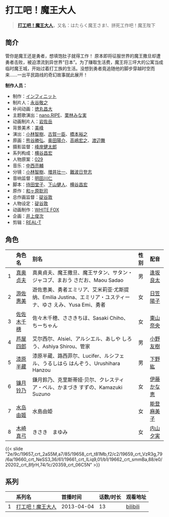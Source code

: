 # 打工吧！魔王大人


> <u>**[打工吧！魔王大人](https://bgm.tv/subject/50814)**</u>，又名：はたらく魔王さま!、拼死工作吧！魔王陛下

## 简介

管你是魔王还是勇者，想填饱肚子就得工作！
原本即将征服世界的魔王撒旦却遭勇者击败，被迫漂流到异世界“日本”。为了赚取生活费，魔王将三坪大的公寓当成临时魔王城，开始过着打工族的生活。没想到勇者竟追随他的脚步穿越时空而来……一出平民路线的奇幻故事就此展开！

**制作人员：**
- 制作：[インフィニット](https://bgm.tv/person/24436)
- 制片人：[永谷敬之](https://bgm.tv/person/12021)
- 补间动画：[徳丸昌大](https://bgm.tv/person/41597)
- 主题歌演出：[nano.RIPE](https://bgm.tv/person/6400)、[栗林みな実](https://bgm.tv/person/4330)
- 动画制片人：[岩佐岳](https://bgm.tv/person/49157)
- 背景美术：[美峰](https://bgm.tv/person/27305)
- 演出：[小林智樹](https://bgm.tv/person/2904)、[古賀一臣](https://bgm.tv/person/12096)、[橋本裕之](https://bgm.tv/person/13018)
- 原画：[熊谷勝弘](https://bgm.tv/person/12790)、[奥田陽介](https://bgm.tv/person/12757)、[高嶋宏之](https://bgm.tv/person/33697)、[渡辺舞](https://bgm.tv/person/33540)
- 摄影监督：[峰岸健太郎](https://bgm.tv/person/13333)
- 系列构成：[横谷昌宏](https://bgm.tv/person/3296)
- 人物原案：[029](https://bgm.tv/person/19865)
- 音乐：[中西亮輔](https://bgm.tv/person/7539)
- 分镜：[小林智樹](https://bgm.tv/person/2904)、[増井壮一](https://bgm.tv/person/1170)、[難波日登志](https://bgm.tv/person/942)
- 音响监督：[明田川仁](https://bgm.tv/person/477)
- 脚本：[待田堂子](https://bgm.tv/person/922)、[下山健人](https://bgm.tv/person/11080)、[横谷昌宏](https://bgm.tv/person/3296)
- 原作：[和ヶ原聡司](https://bgm.tv/person/19864)
- 总作画监督：[碇谷敦](https://bgm.tv/person/12343)
- 人物设定：[碇谷敦](https://bgm.tv/person/12343)
- 动画制作：[WHITE FOX](https://bgm.tv/person/7512)
- 企画：[井上俊次](https://bgm.tv/person/963)
- 剪辑：[REAL-T](https://bgm.tv/person/46772)

## 角色

|     |   角色名   |   别名  | 性别 |  配音  |
|:--- |:------  |:----      |:---  |:--   |
| 1 | [真奥贞夫](https://bgm.tv/character/19657) | 真奥貞夫、魔王撒旦、魔王サタン、サタン・ジャコブ、まおう さだお、Maou Sadao | 男 | [逢坂良太](https://bgm.tv/person/7385) |
| 2 | [游佐惠美](https://bgm.tv/character/19658) | 遊佐恵美、勇者エミリア、艾米莉亚·尤斯提纳、Emilia Justina、エミリア・ユスティーナ、ゆさ えみ、Yusa Emi、勇者 | 女 | [日笠陽子](https://bgm.tv/person/5119) |
| 3 | [佐佐木千穗](https://bgm.tv/character/19659) | 佐々木千穂、ささきちほ、Sasaki Chiho、ちーちゃん | 女 | [東山奈央](https://bgm.tv/person/6010) |
| 4 | [芦屋四郎](https://bgm.tv/character/19660) | 艾尔西尔、Alsiel、アルシエル、あしや しろう、Ashiya Shirou、管家 | 男 | [小野友樹](https://bgm.tv/person/4976) |
| 5 | [漆原半藏](https://bgm.tv/character/19661) | 漆原半蔵、路西菲尔、Lucifer、ルシフェル、うるしはら はんぞう、Urushihara Hanzou | 男 | [下野紘](https://bgm.tv/person/4262) |
| 6 | [镰月铃乃](https://bgm.tv/character/19662) | 鎌月鈴乃、克里斯蒂娅·贝尔、クレスティア・ベル、かまづき すずの、Kamazuki Suzuno | 女 | [伊藤かな恵](https://bgm.tv/person/4949) |
| 7 | [水岛由姬](https://bgm.tv/character/20202) | 水島由姫 | 女 | [能登麻美子](https://bgm.tv/person/3827) |
| 8 | [木崎真弓](https://bgm.tv/character/20359) | きさき　まゆみ | 女 | [内山夕実](https://bgm.tv/person/6560) |

{{< slide "2e/9c/19657_crt_2aS5M,a7/85/19658_crt_t81Mb,f2/c2/19659_crt_VzR3g,79/6a/19660_crt_NeSS3,36/61/19661_crt_ILiq9,01/b1/19662_crt_smmBa,88/e0/20202_crt_8fjrH,74/1c/20359_crt_06C5N" >}}

## 系列

|     |   系列名   |   首播时间  | 话数/时长  | 观看地址 |
|:---  |:------    |:----      |:---       |:---  |
| 1 |[打工吧！魔王大人](https://bgm.tv/subject/50814)| 2013-04-04 | 13 | [bilibili](https://www.bilibili.com/bangumi/play/ep80133)  |



